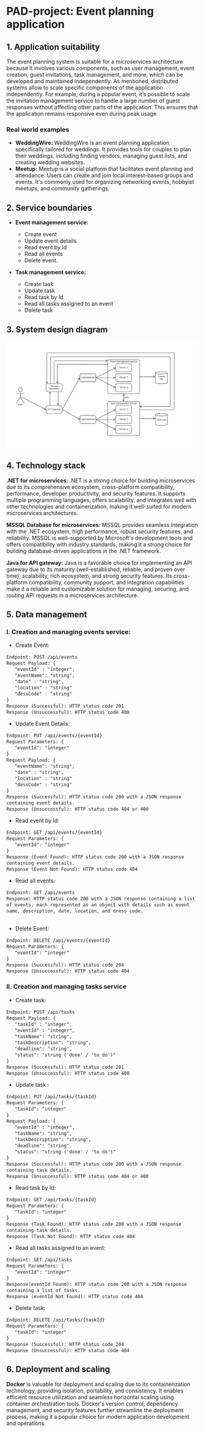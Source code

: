 # PAD-project: Event planning application

## 1. Application suitability
 The event planning system is suitable for a microservices architecture because it involves various components, such as user management, event creation, guest invitations, task management, and more, which can be developed and maintained independently. As mentioned, distributed systems allow to scale specific components of the application independently. For example, during a popular event, it’s possible to scale the invitation management service to handle a large number of guest responses without affecting other parts of the application. This ensures that the application remains responsive even during peak usage

### Real world examples
* **WeddingWire:** WeddingWire is an event planning application specifically tailored for weddings. It provides tools for couples to plan their weddings, including finding vendors, managing guest lists, and creating wedding websites.
* **Meetup:** Meetup is a social platform that facilitates event planning and attendance. Users can create and join local interest-based groups and events. It's commonly used for organizing networking events, hobbyist meetups, and community gatherings.

 ## 2. Service boundaries
* **Event management service:** 
  * Create event
  * Update event details
  * Read event by Id
  * Read all events
  * Delete event.

* **Task management service:**
  * Create task
  * Update task
  * Read task by Id
  * Read all tasks assigned to an event
  * Delete task

## 3. System design diagram
![](systemDesign.png)

## 4. Technology stack

**.NET for microservices:** .NET is a strong choice for building microservices due to its comprehensive ecosystem, cross-platform compatibility, performance, developer productivity, and security features. It supports multiple programming languages, offers scalability, and integrates well with other technologies and containerization, making it well-suited for modern microservices architectures.

**MSSQL Database for microservices:** MSSQL provides seamless integration with the .NET ecosystem, high performance, robust security features, and reliability. MSSQL is well-supported by Microsoft's development tools and offers compatibility with industry standards, making it a strong choice for building database-driven applications in the .NET framework.

**Java for API gateway:** Java is a favorable choice for implementing an API gateway due to its maturity (well-established, reliable, and proven over time), scalability, rich ecosystem, and strong security features. Its cross-platform compatibility, community support, and integration capabilities make it a reliable and customizable solution for managing, securing, and routing API requests in a microservices architecture.

## 5. Data management

   ### I.	 Creation and managing events service:
* Create Event:
```
Endpoint: POST /api/events
Request Payload: {
   "eventId" : "integer",
   "eventName": "string",
   "date" : "string",
   "location" : "string"
   "dessCode" : "string"
}
Response (Successful): HTTP status code 201 
Response (Unsuccessful): HTTP status code 400
```

* Update Event Details:
```
Endpoint: PUT /api/events/{eventId}
Request Parameters: {
   "eventId": "integer"
}
Request Payload: {
   "eventName": "string",
   "date" : "string",
   "location" : "string"
   "dessCode" : "string"
}
Response (Successful): HTTP status code 200 with a JSON response containing event details.
Response (Unsuccessful): HTTP status code 404 or 400
```

* Read event by Id:
```
Endpoint: GET /api/events/{eventId}
Request Parameters: {
   "eventId": "integer"
}
Response (Event Found): HTTP status code 200 with a JSON response containing event details.
Response (Event Not Found): HTTP status code 404

```

* Read all events:
```
Endpoint: GET /api/events
Response: HTTP status code 200 with a JSON response containing a list of events, each represented as an object with details such as event name, description, date, location, and dress code.


```
* Delete Event:
```
Endpoint: DELETE /api/events/{eventId}
Request Parameters: {
   "eventId": "integer"
}
Response (Successful): HTTP status code 204
Response (Unsuccessful): HTTP status code 404
```
### II. Creation and managing tasks service

* Create task: 
```
Endpoint: POST /api/tasks
Request Payload: {
   "taskId" : "integer",
   "eventId" : "integer",
   "taskName": "string",
   "taskDescription": "string",
   "deadline": "string",
   "status": "string ('done' / 'to do')"
}
Response (Successful): HTTP status code 201 
Response (Unsuccessful): HTTP status code 400

```
* Update task : 
```
Endpoint: PUT /api/tasks/{taskId}
Request Parameters: {
   "taskId": "integer"
}
Request Payload: {
   "eventId" : "integer",
   "taskName": "string",
   "taskDescription": "string",
   "deadline": "string",
   "status": "string ('done' / 'to do')"
}
Response (Successful): HTTP status code 200 with a JSON response containing task details.
Response (Unsuccessful): HTTP status code 404 or 400

```

* Read task by Id:
```
Endpoint: GET /api/tasks/{taskId}
Request Parameters: {
   "taskId": "integer"
}
Response (Task Found): HTTP status code 200 with a JSON response containing task details.
Response (Task Not Found): HTTP status code 404

```

* Read all tasks assigned to an event:
```
Endpoint: GET /api/tasks
Request Parameters: {
   "eventId": "integer"
}
Response(eventId Found): HTTP status code 200 with a JSON response containing a list of tasks.
Response (eventId Not Found): HTTP status code 404
```

* Delete task:

```
Endpoint: DELETE /api/tasks/{taskId}
Request Parameters: {
   "taskId": "integer"
}
Response (Successful): HTTP status code 204
Response (Unsuccessful): HTTP status code 404

```

## 6. Deployment and scaling
**Docker** is valuable for deployment and scaling due to its containerization technology, providing isolation, portability, and consistency. It enables efficient resource utilization and seamless horizontal scaling using container orchestration tools. Docker's version control, dependency management, and security features further streamline the deployment process, making it a popular choice for modern application development and operations.